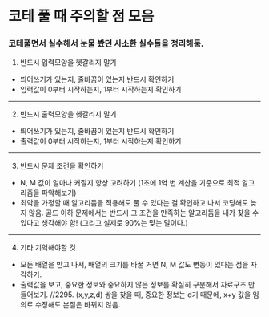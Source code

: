 # 코테 풀 때 주의할 점 모음
### 코테풀면서 실수해서 눈물 봤던 사소한 실수들을 정리해둠.

1. 반드시 입력모양을 헷갈리지 말기
- 띄어쓰기가 있는지, 줄바꿈이 있는지 반드시 확인하기
- 입력값이 0부터 시작하는지, 1부터 시작하는지 확인하기

---

2. 반드시 출력모양을 헷갈리지 말기
- 띄어쓰기가 있는지, 줄바꿈이 있는지 반드시 확인하기
- 출력값이 0부터 시작하는지, 1부터 시작하는지 확인하기

---

3. 반드시 문제 조건을 확인하기
- N, M 값이 얼마나 커질지 항상 고려하기
(1초에 1억 번 계산을 기준으로 최적 알고리즘을 파악해보기)
- 최악을 가정할 때 알고리듬을 적용해도 풀 수 있다는 걸 확인하고 나서 코딩해도 늦지 않음. 골드 이하 문제에서는 반드시 그 조건을 만족하는 알고리듬을 내가 찾을 수 있다고 생각해야 함! (그리고 실제로 90%는 맞는 말이다.)

---

4. 기타 기억해야할 것
- 모든 배열을 받고 나서, 배열의 크기를 바꿀 거면 N, M 값도 변동이 있다는 점을 자각하기.
- 출력값을 보고, 중요한 정보와 중요하지 않은 정보를 확실히 구분해서 자료구조 만들어보기. //2295. (x,y,z,d) 쌍을 찾을 때, 중요한 정보는 d기 때문에, x+y 값을 임의로 수정해도 본질은 바뀌지 않음.